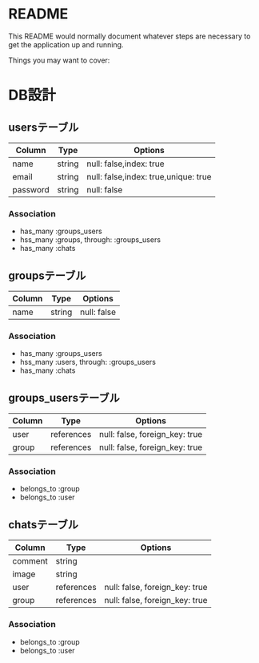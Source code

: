 # README

This README would normally document whatever steps are necessary to get the
application up and running.

Things you may want to cover:

# DB設計
## usersテーブル

|Column|Type|Options|
|------|----|-------|
|name|string|null: false,index: true|
|email|string|null: false,index: true,unique: true|
|password|string|null: false|

### Association
- has_many :groups_users
- hss_many :groups, through: :groups_users
- has_many :chats

## groupsテーブル

|Column|Type|Options|
|------|----|-------|
|name|string|null: false|

### Association
- has_many :groups_users
- hss_many :users, through: :groups_users
- has_many :chats

## groups_usersテーブル

|Column|Type|Options|
|------|----|-------|
|user|references|null: false, foreign_key: true|
|group|references|null: false, foreign_key: true|

### Association
- belongs_to :group
- belongs_to :user

## chatsテーブル

|Column|Type|Options|
|------|----|-------|
|comment|string||
|image|string||
|user|references|null: false, foreign_key: true|
|group|references|null: false, foreign_key: true|

### Association
- belongs_to :group
- belongs_to :user
